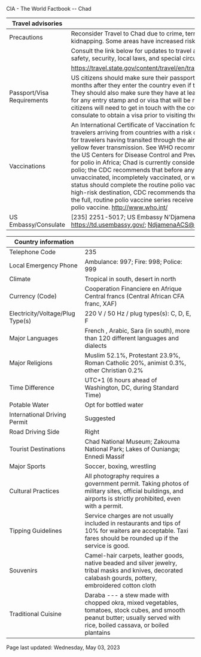 CIA - The World Factbook -- Chad

| Travel advisories | |
| --- | --- |
| Precautions | Reconsider Travel to Chad due to crime, terrorism, civil unrest, and kidnapping. Some areas have increased risk. |
| | Consult the link below for updates to travel advisories and statements on safety, security, local laws, and special circumstances in this country. |
| | <https://travel.state.gov/content/travel/en/traveladvisories/traveladvisories.html> |
| Passport/Visa Requirements | US citizens should make sure their passport will not expire for at least 6 months after they enter the country even if they do not intend to stay that long. They should also make sure they have at least 2 blank pages in their passport for any entry stamp and or visa that will be required. A visa is required. US citizens will need to get in touch with the country's embassy or nearest consulate to obtain a visa prior to visiting the country. |
| Vaccinations | An International Certificate of Vaccination for yellow fever is required for travelers arriving from countries with a risk of yellow fever transmission and for travelers having transited through the airport of a country with risk of yellow fever transmission. See WHO recommendations. On 21 March 2022, the US Centers for Disease Control and Prevention (CDC) issued a Travel Alert for polio in Africa; Chad is currently considered a high risk to travelers for polio; the CDC recommends that before any international travel, anyone unvaccinated, incompletely vaccinated, or with an unknown polio vaccination status should complete the routine polio vaccine series; before travel to any high-risk destination, CDC recommends that adults who previously completed the full, routine polio vaccine series receive a single, lifetime booster dose of polio vaccine.  <http://www.who.int/> |
| US Embassy/Consulate | [235] 2251-5017; US Embassy N'Djamena, B.P. 413, N'Djamena, Chad; https://td.usembassy.gov/; NdjamenaACS@state.gov |

| Country information |  |
| --- | --- |
| Telephone Code | 235 |
| Local Emergency Phone | Ambulance: 997; Fire: 998; Police: 999 |
| Climate | Tropical in south, desert in north |
| Currency (Code) | Cooperation Financiere en Afrique Central francs (Central African CFA franc, XAF) |
| Electricity/Voltage/Plug Type(s) | 220 V / 50 Hz / plug types(s): C, D, E, F |
| Major Languages | French , Arabic, Sara (in south), more than 120 different languages and dialects |
| Major Religions | Muslim 52.1%, Protestant 23.9%, Roman Catholic 20%, animist 0.3%, other Christian 0.2% |
| Time Difference | UTC+1 (6 hours ahead of Washington, DC, during Standard Time) |
| Potable Water | Opt for bottled water |
| International Driving Permit | Suggested |
| Road Driving Side | Right |
| Tourist Destinations | Chad National Museum; Zakouma National Park; Lakes of Ounianga; Ennedi Massif |
| Major Sports | Soccer, boxing, wrestling |
| Cultural Practices | All photography requires a government permit. Taking photos of military sites, official buildings, and airports is strictly prohibited, even with a permit. |
| Tipping Guidelines | Service charges are not usually included in restaurants and tips of 10% for waiters are acceptable. Taxi fares should be rounded up if the service is good. |
| Souvenirs | Camel-hair carpets, leather goods, native beaded and silver jewelry, tribal masks and knives, decorated calabash gourds, pottery, embroidered cotton cloth |
| Traditional Cuisine | Daraba --- a stew made with chopped okra, mixed vegetables, tomatoes, stock cubes, and smooth peanut butter; usually served with rice, boiled cassava, or boiled plantains |

Page last updated: Wednesday, May 03, 2023
